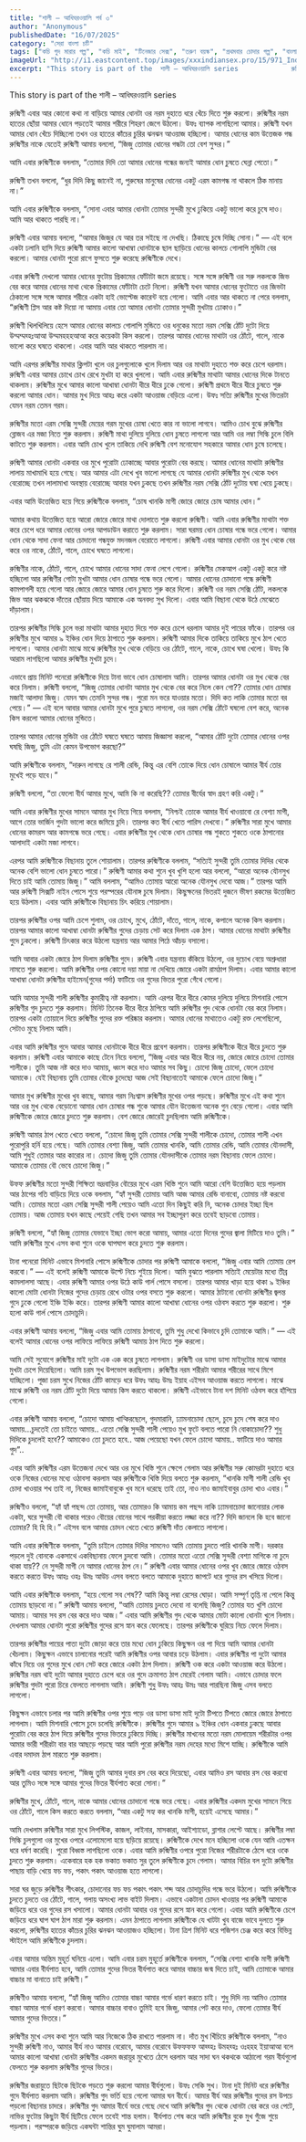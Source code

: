 ```yaml
---
title: "শালী – আধিঘরওয়ালি পর্ব ৩"
author: "Anonymous"
publishedDate: "16/07/2025"
category: "সেরা বাংলা চটি"
tags: ["কচি গুদ মারার গল্প", "কচি মাই", "টিনেজার সেক্স", "তরুণ বয়স্ক", "প্রথমবার চোদার গল্প", "বাংলা চটি গল্প", "শালী জামাইবাবুর চোদন কাহিনী"]
imageUrl: "http://i1.eastcontent.top/images/xxxindiansex.pro/15/971_Indian.jpg"
excerpt: "This story is part of the  শালী – আধিঘরওয়ালি series             রুক্মিণী এবার আর কোনো কথা না বাড়িয়ে আমার ধোনটা ওর নরম দুহাতে ধরে খেঁচে দিতে শুরু করলো। রুক্মিণীর নরম হাতের ছোঁয়া আমার ধোনে পড়তেই আমার শর..."
---
```


This story is part of the 
শালী – আধিঘরওয়ালি series












রুক্মিণী এবার আর কোনো কথা না বাড়িয়ে আমার ধোনটা ওর নরম দুহাতে ধরে খেঁচে দিতে শুরু করলো। রুক্মিণীর নরম হাতের ছোঁয়া আমার ধোনে পড়তেই আমার শরীরে শিহরণ জেগে উঠলো। উফঃ ব্যাপক লাগছিলো আমার। রুক্মিণী যখন আমার ধোন খেঁচে দিচ্ছিলো তখন ওর হাতের কাঁচের চুরির ঝনঝন আওয়াজ হচ্ছিলো। আমার ধোনের কাম উত্তেজক গন্ধ রুক্মিণীর নাকে যেতেই রুক্মিণী আমায় বললো, “জিজু তোমার ধোনের গন্ধটা তো বেশ সুন্দর।”


আমি এবার রুক্মিণীকে বললাম, “তোমার দিদি তো আমার ধোনের গন্ধের জন্যই আমার ধোন চুষতে ঘেন্না পেতো।”


রুক্মিণী তখন বললো, “ধুর দিদি কিছু জানেই না, পুরুষের মানুষের ধোনের একটু এরম কামগন্ধ না থাকলে ঠিক মানায় না।”


আমি এবার রুক্মিণীকে বললাম, “সোনা এবার আমার ধোনটা তোমার সুন্দরী মুখে ঢুকিয়ে একটু ভালো করে চুষে দাও। আমি আর থাকতে পারছি না।”


রুক্মিণী এবার আমায় বললো, “আমার জিজুর যে আর তর সইছে না দেখছি। ঠিকাছে চুষে দিচ্ছি সোনা।” — এই বলে একটা ঢলানি হাসি দিয়ে রুক্মিণী আমার কালো আখাম্বা ধোনটাকে ছাল ছাড়িয়ে ধোনের কালচে গোলাপি মুন্ডিটা বের করলো। আমার ধোনটা পুরো রাগে ফুসতে শুরু করেছে রুক্মিণীকে দেখে।


এবার রুক্মিণী দেখলো আমার ধোনের ফুটোয় প্রিকামের ফোঁটাটা জমে রয়েছে। সঙ্গে সঙ্গে রুক্মিণী ওর সরু লকলকে জিভ বের করে আমার ধোনের মাথা থেকে প্রিকামের ফোঁটাটা চেটে নিলো। রুক্মিণী যখন আমার ধোনের ফুটোতে ওর জিভটা ঠেকালো সঙ্গে সঙ্গে আমার শরীরে একটা হাই ভোল্টেজ কারেন্ট বয়ে গেলো। আমি এবার আর থাকতে না পেরে বললাম, “রুক্মিণী প্লিস আর কষ্ট দিয়ো না আমায় এবার তো আমার ধোনটা তোমার সুন্দরী মুখটায় ঢোকাও।”


রুক্মিণী খিলখিলিয়ে হেসে আমার ধোনের কালচে গোলাপি মুন্ডিতে ওর ধনুকের মতো নরম সেক্সি ঠোঁট দুটো দিয়ে উম্মম্মহ্হঃআআ উম্মমহহহআআ করে কয়েকটা কিস করলো। তারপর আমার ধোনের মাথাটা ওর ঠোঁটে, গালে, নাকে ভালো করে ঘষতে থাকলো। এবার আমি আর থাকতে পারলাম না।


আমি এরপর রুক্মিণীর মাথার ক্লিপটা খুলে ওর চুলগুলোকে খুলে দিলাম আর ওর মাথাটা দুহাতে শক্ত করে চেপে ধরলাম। রুক্মিণী এবার আমার চোখে চোখ রেখে মুখটা হা করে খুললো। আমি এবার রুক্মিণীর মাথাটা আমার ধোনের দিকে টানতে থাকলাম। রুক্মিণীর মুখে আমার কালো আখাম্বা ধোনটা ধীরে ধীরে ঢুকে গেলো। রুক্মিণী প্রথমে ধীরে ধীরে চুষতে শুরু করলো আমার ধোন। আমার মুখ দিয়ে আহঃ করে একটা আওয়াজ বেড়িয়ে এলো। উফঃ সত্যি রুক্মিণীর মুখের ভিতরটা যেমন নরম তেমন গরম।


রুক্মিণীর মতো এরম সেক্সি সুন্দরী মেয়ের গরম মুখের চোষা খেতে কার না ভালো লাগবে। আমিও চোখ বুঝে রুক্মিণীর ব্লোজব এর মজা নিতে শুরু করলাম। রুক্মিণী মাথা দুলিয়ে দুলিয়ে ধোন চুষতে লাগলো আর আমি ওর লম্বা সিল্কি চুলে বিলি কাটতে শুরু করলাম। এবার আমি চোখ খুলে তাকিয়ে দেখি রুক্মিণী বেশ মনোযোগ সহকারে আমার ধোন চুষে চলেছে।


রুক্মিণী আমার ধোনটা একবার ওর মুখে পুরোটা ঢোকাচ্ছে আবার পুরোটা বের করছে। আমার ধোনের মাথাটা রুক্মিণীর লালায় মাখামাখি হয়ে গেছে। আর আমার এটা দেখে খুব ভালো লাগছে যে আমার ধোনটা রুক্মিণীর মুখ থেকে যখন বেরোচ্ছে তখন লালামাখা অবস্থায় বেরোচ্ছে আবার যখন ঢুকছে তখন রুক্মিণীর নরম সেক্সি ঠোঁট দুটোয় ঘষা খেয়ে ঢুকছে।


এবার আমি উত্তেজিত হয়ে গিয়ে রুক্মিণীকে বললাম, “চোষ খানকি মাগী জোরে জোরে চোষ আমার ধোন।”


আমার কথায় উত্তেজিত হয়ে আরো জোরে জোরে মাথা দোলাতে শুরু করলো রুক্মিণী। আমি এবার রুক্মিণীর মাথাটা শক্ত করে চেপে ধরে আমার ধোনের ওপর আপডাউন করাতে শুরু করলাম। সারা ঘরময় ধোন চোষার গন্ধে ভরে গেলো। আমার ধোন থেকে সাদা ফেনা আর চোদানো গন্ধযুক্ত মদনজল বেরোতে লাগলো। রুক্মিণী এবার আমার ধোনটা ওর মুখ থেকে বের করে ওর নাকে, ঠোঁটে, গালে, চোখে ঘষতে লাগলো।


রুক্মিণীর নাকে, ঠোঁটে, গালে, চোখে আমার ধোনের সাদা ফেনা লেগে গেলো। রুক্মিণীর মেকআপ একটু একটু করে নষ্ট হচ্ছিলো আর রুক্মিণীর গোটা মুখটা আমার ধোন চোষার গন্ধে ভরে গেলো। আমার ধোনের চোদানো গন্ধে রুক্মিণী কামপাগলী হয়ে গেলো আর জোরে জোরে আমার ধোন চুষতে শুরু করে দিলো। রুক্মিণী ওর নরম সেক্সি ঠোঁট, লকলকে জিভ আর ঝকঝকে দাঁতের ছোঁয়ায় দিয়ে আমাকে এক অনবদ্য সুখ দিলো। এবার আমি বিছানা থেকে উঠে মেঝেতে দাঁড়ালাম।


তারপর রুক্মিণীর সিল্কি চুলে ভরা মাথাটা আমার দুহাত দিয়ে শক্ত করে চেপে ধরলাম আমার দুই পায়ের ফাঁকে। তারপর ওর রুক্মিণীর মুখে আমার ৯ ইঞ্চির ধোন দিয়ে ঠাপাতে শুরু করলাম। রুক্মিণী আমার দিকে তাকিয়ে তাকিয়ে মুখে ঠাপ খেতে লাগলো। আমার ধোনটা মাঝে মাঝে রুক্মিণীর মুখ থেকে বেড়িয়ে ওর ঠোঁটে, গালে, নাকে, চোখে ঘষা খেলো। উফঃ কি আরাম লাগছিলো আমার রুক্মিণীর মুখটা চুদে।


এভাবে প্রায় মিনিট পনেরো রুক্মিণীকে দিয়ে টানা ভাবে ধোন চোষালাম আমি। তারপর আমার ধোনটা ওর মুখ থেকে বের করে নিলাম। রুক্মিণী বললো, “জিজু তোমার ধোনটা আমার মুখ থেকে বের করে নিলে কেন গো?? তোমার ধোন চোষার মজাই আলাদা জিজু। যেমন স্বাদ তেমনি সুন্দর গন্ধ। পুরো মন ভরে যাওয়ার মতো। দিদি কত লাকি তোমার মতো বর পেয়ে।” — এই বলে আবার আমার ধোনটা মুখে পুরে চুষতে লাগলো, ওর নরম সেক্সি ঠোঁটে ঘষলো বেশ করে, অনেক কিস করলো আমার ধোনের মুন্ডিতে।


তারপর আমার ধোনের মুন্ডিটা ওর ঠোঁটে ঘষতে ঘষতে আমায় জিজ্ঞাসা করলো, “আমার ঠোঁট দুটো তোমার ধোনের ওপর ঘষছি জিজু, তুমি এটা কেমন উপভোগ করছো?”


আমি রুক্মিণীকে বললাম, “দারুন লাগছে রে শালী রেন্ডি, কিন্তু এর বেশি তোকে দিয়ে ধোন চোষালে আমার বীর্য তোর মুখেই পড়ে যাবে।”


রুক্মিণী বললো, “তা ফেলো বীর্য আমার মুখে, আমি কি না করেছি?? তোমার বীর্যের স্বাদ গ্রহণ করি একটু।”


আমি এবার রুক্মিণীর মুখের সামনে আমার মুখ নিয়ে গিয়ে বললাম, “নিশ্চই তোকে আমার বীর্য খাওয়াবো রে বেশ্যা মাগী, আগে তোর ভার্জিন গুদটা ভালো করে জমিয়ে চুদি। তারপর কত বীর্য খেতে পারিস দেখবো।” রুক্মিণীর সারা মুখে আমার ধোনের কামরস আর কামগন্ধে ভরে গেছে। এবার রুক্মিণীর মুখ থেকে ধোন চোষার গন্ধ শুকতে শুকতে ওকে ঠাপানোর আলাদাই একটা মজা লাগবে।


এরপর আমি রুক্মিণীকে বিছানায় তুলে শোয়ালাম। তারপর রুক্মিণীকে বললাম, “সত্যিই সুন্দরী তুমি তোমার দিদির থেকে অনেক বেশি ভালো ধোন চুষতে পারো।” রুক্মিণী আমার কথা শুনে খুব খুশি হলো আর বললো, “আরো অনেক যৌনসুখ দিতে চাই আমি তোমায় জিজু।” আমি বললাম, “আমিও তোমায় আরো অনেক যৌনসুখ দেবো আজ।” তারপর আমি আর রুক্মিণী সিক্সটি নাইন পোসে শুয়ে পরস্পরের যৌনাঙ্গ চুষে দিলাম। কিছুক্ষনের ভিতরই দুজনে ভীষণ রকমের উত্তেজিত হয়ে উঠলাম। এবার আমি রুক্মিণীকে বিছানায় চিৎ করিয়ে শোয়ালাম।


তারপর রুক্মিণীর ওপর আমি চেপে শুলাম, ওর চোখে, মুখে, ঠোঁটে, দাঁতে, গালে, নাকে, কপালে অনেক কিস করলাম। তারপর আমার কালো আখাম্বা ধোনটা রুক্মিণীর গুদের চেড়ায় সেট করে দিলাম এক ঠাপ। আমার ধোনের মাথাটা রুক্মিণীর গুদে ঢুকলো। রুক্মিণী চিৎকার করে উঠলো যন্ত্রনায় আর আমার পিঠে আঁচড় বসালো।


আমি আবার একটা জোরে ঠাপ দিলাম রুক্মিণীর গুদে। রুক্মিণী এবার যন্ত্রনায় কঁকিয়ে উঠলো, ওর দুচোখ বেয়ে অশ্রুধারা নামতে শুরু করলো। আমি রুক্মিণীর ওপর কোনো দয়া মায়া না দেখিয়ে জোরে একটা রামঠাপ দিলাম। এবার আমার কালো আখাম্বা ধোনটা রুক্মিণীর হাইমেন(গুদের পর্দা) ফাটিয়ে ওর গুদের ভিতর পুরো গেঁথে গেলো।


আমি আমার সুন্দরী শালী রুক্মিণীর কুমারীত্ব নষ্ট করলাম। আমি এরপর ধীরে ধীরে কোমর দুলিয়ে দুলিয়ে মিশনারি পোসে রুক্মিণীর গুদ চুদতে শুরু করলাম। মিনিট তিনেক ধীরে ধীরে ঠাপিয়ে আমি রুক্মিণীর গুদ থেকে ধোনটা বের করে নিলাম। তারপর একটা তোয়ালে দিয়ে রুক্মিণীর গুদের রক্ত পরিষ্কার করলাম। আমার ধোনের মাথাতেও একটু রক্ত লেগেছিলো, সেটাও মুছে নিলাম আমি।


এবার আমি রুক্মিণীর গুদে আবার আমার ধোনটাকে ধীরে ধীরে প্রবেশ করলাম। তারপর রুক্মিণীকে ধীরে ধীরে চুদতে শুরু করলাম। রুক্মিণী এবার আমাকে কাছে টেনে নিয়ে বললো, “জিজু এবার আর ধীরে ধীরে নয়, জোরে জোরে চোদো তোমার শালীকে। তুমি আজ নষ্ট করে দাও আমায়, ধ্বংস করে দাও আমার সব কিছু। চোদো জিজু চোদো, ফেলে চোদো আমাকে। যেই বিছানায় তুমি তোমার বৌকে চুদেছো আজ সেই বিছানাতেই আমাকে ফেলে চোদো জিজু।”


আমার মুখ রুক্মিণীর মুখের খুব কাছে, আমার গরম নিঃশ্বাস রুক্মিণীর মুখের ওপর পড়ছে। রুক্মিণীর মুখে এই কথা শুনে আর ওর মুখ থেকে বেড়োনো আমার ধোন চোষার গন্ধ শুকে আমার যৌন উত্তেজনা অনেক গুন বেড়ে গেলো। এবার আমি রুক্মিণীকে জোরে জোরে চুদতে শুরু করলাম। বেশ জোরে জোরেই চুদছিলাম আমি রুক্মিণীকে।


রুক্মিণী আমার ঠাপ খেতে খেতে বললো, “চোদো জিজু তুমি তোমার সেক্সি সুন্দরী শালীকে চোদো, তোমার শালী এখন পুরোপুরি হর্নি হয়ে গেছে। আমি তোমার বেশ্যা জিজু, আমি তোমার খানকি, আমি তোমার রেন্ডি, আমি তোমার যৌনদাসী, আমি শুধুই তোমার আর কারোর না। চোদো জিজু তুমি তোমার যৌনদাসীকে তোমার নরম বিছানায় ফেলে চোদো। আমাকে তোমার বৌ ভেবে চোদো জিজু।”


উফফ রুক্মিণীর মতো সুন্দরী শিক্ষিতা ভদ্রবাড়ির বৌয়ের মুখে এরম খিস্তি শুনে আমি আরো বেশি উত্তেজিত হয়ে পড়লাম আর ঠাপের গতি বাড়িয়ে দিয়ে ওকে বললাম, “হ্যাঁ সুন্দরী তোমায় আমি আজ আমার রেন্ডি বানাবো, তোমায় নষ্ট করবো আমি। তোমার মতো এরম সেক্সি সুন্দরী শালী পেয়েও আমি এতো দিন কিছুই করি নি, অনেক চোদার ইচ্ছা ছিল তোমায়। আজ তোমায় যখন কাছে পেয়েই গেছি তখন আমার সব ইচ্ছাপূরণ করে তবেই ছাড়বো তোমায়।


রুক্মিণী বললো, “হ্যাঁ জিজু তোমার যেভাবে ইচ্ছা ভোগ করো আমায়, আমার এতো দিনের গুদের জ্বালা মিটিয়ে দাও তুমি।” আমি রুক্মিণীর মুখে এসব কথা শুনে ওকে ঘাপঘাপ করে চুদতে শুরু করলাম।


টানা পনেরো মিনিট এভাবে মিশনারি পোসে রুক্মিণীকে চোদার পর রুক্মিণী আমাকে বললো, “জিজু এবার আমি তোমায় রেপ করবো।” — এই বলেই রুক্মিণী আমাকে উল্টে নিচে শুইয়ে দিলো। আমি বুঝতে পারলাম সত্যিই মেয়েটার মধ্যে তীব্র কামলালসা আছে। এবার রুক্মিণী আমার ওপর উঠে কাউ গার্ল পোসে বসলো। তারপর আমার খাড়া হয়ে থাকা ৯ ইঞ্চির কালো মোটা ধোনটা নিজের গুদের চেড়ায় রেখে ওটার ওপর বসতে শুরু করলো। আমার ঠাটানো ধোনটা রুক্মিণীর জ্বলন্ত গুদে ঢুকে গেলো ইঞ্চি ইঞ্চি করে। তারপর রুক্মিণী আমার কালো আখাম্বা ধোনের ওপর ওঠবস করতে শুরু করলো। শুরু হলো কাউ গার্ল পোসে চোদাচুদি।


এবার রুক্মিণী আমায় বললো, “জিজু এবার আমি তোমায় ঠাপাবো, তুমি শুধু দেখো কিভাবে চুদি তোমাকে আমি।” — এই বলেই আমার ধোনের ওপর লাফিয়ে লাফিয়ে রুক্মিণী আমায় ঠাপ দিতে শুরু করলো।


আমি সেই সুযোগে রুক্মিণীর মাই দুটো এক এক করে চুষতে লাগলাম। রুক্মিণী ওর ডাসা ডাসা মাইদুটোর মাঝে আমার মুখটা চেপে দিয়েছিলো। আমি চরম সুখ উপভোগ করছিলাম। রুক্মিণীর নরম শরীরটা আমার শরীরের সাথে মিশে যাচ্ছিলো। পূজা চরম সুখে নিজের ঠোঁট কামড়ে ধরে উফঃ আহঃ উমঃ ইয়াহ এইসব আওয়াজ করতে লাগলো। মাঝে মাঝে রুক্মিণী ওর নরম ঠোঁট দুটো দিয়ে আমায় কিস করতে থাকলো। রুক্মিণী এইভাবে টানা দশ মিনিট ওঠবস করে হাঁপিয়ে গেলো।


এবার রুক্মিণী আমায় বললো, “চোদো আমায় খান্কিরছেলে, গুদমারানি, ঢ্যামনাচোদা ছেলে, চুদে চুদে শেষ করে দাও আমায়…চুদতেই তো চাইতে আমায়.. এতো সেক্সি সুন্দরী শালী পেয়েও মুখ ফুটে বলতে পারো নি বোকাচোদা?? শুধু দিদিকে চুদলেই হবে?? আমাকেও তো চুদতে হবে.. আজ পেয়েছো যখন ফেলে চোদো আমায়.. ফাটিয়ে দাও আমার গুদ”..


এবার আমি রুক্মিণীর এরম উত্তেজনা দেখে আর ওর মুখে খিস্তি শুনে ক্ষেপে গেলাম আর রুক্মিণীর সরু কোমরটা দুহাতে ধরে ওকে নিজের ধোনের মধ্যে ওঠাবসা করলাম আর রুক্মিণীকে খিস্তি দিয়ে বলতে শুরু করলাম, “খানকি মাগী শালী রেন্ডি খুব চোদা খাওয়ার শখ তাই না, নিজের জামাইবাবুকে খুব মনে ধরেছে তাই তো, নাও নাও জামাইবাবুর চোদা খাও এবার।”


রুক্মিণীও বললো, “হ্যাঁ হ্যাঁ পছন্দ তো তোমায়, আর তোমারও কি আমায় কম পছন্দ নাকি ঢ্যামনাচোদা জানোয়ার লোক একটা, ঘরে সুন্দরী বৌ থাকার পরেও বৌয়ের বোনের সাথে পরকীয়া করতে লজ্জা করে না?? দিদি জানলে কি হবে জানো তোমার? হি হি হি।” এইসব বলে আমার চোদন খেতে খেতে রুক্মিণী দাঁত কেলাতে লাগলো।


আমি এবার রুক্মিণীকে বললাম, “তুমি চাইলে তোমার দিদির সামনেও আমি তোমায় চুদতে পারি খানকি মাগী। দরকার পড়লে দুই বোনকে একসাথে একবিছানায় ফেলে চুদবো আমি। তোমার মতো এতো সেক্সি সুন্দরী বেশ্যা মাগিকে না চুদে থাকা যায়?? নে সুন্দরী মাগী নে আমার ধোনের ঠাপ নে।” রুক্মিণী এবার আমার ধোনের ওপর খুব জোরে জোরে ওঠবস করতে করতে উফঃ আহঃ ওহঃ উমঃ আউচ এসব বলতে বলতে আমাকে দুহাতে জাপটে ধরে গুদের রস খসিয়ে দিলো।


আমি এবার রুক্মিণীকে বললাম, “হয়ে গেলো সব শেষ?? আমি কিন্তু লম্বা রেসের ঘোড়া। আমি সম্পূর্ণ তৃপ্তি না পেলে কিন্তু তোমায় ছাড়বো না।” রুক্মিণী আমায় বললো, “আমি তোমায় চুদতে দেবো না বলেছি জিজু? তোমার যত খুশি চোদো আমায়। আমার সব রস বের করে দাও আজ।” এবার আমি রুক্মিণীর গুদ থেকে আমার মোটা কালো ধোনটা খুলে নিলাম। দেখলাম আমার ধোনটা পুরো রুক্মিণীর গুদের রসে স্নান করে ফেলেছে। তারপর রুক্মিণীকে ঘুরিয়ে নিচে ফেলে দিলাম।


তারপর রুক্মিণীর পায়ের পাতা দুটো জোড়া করে তার মধ্যে ধোন ঢুকিয়ে কিছুক্ষন ওর পা দিয়ে আমি আমার ধোনটা খেঁচলাম। কিছুক্ষন এভাবে চালানোর পরেই আমি রুক্মিণীর ওপর আবার চড়ে উঠলাম। এবার রুক্মিণীর পা দুটো আমার কাঁধে নিয়ে ওর গুদের মুখে ধোন সেট করে জোরে একটা ঠাপ দিলাম। রুক্মিণী ওক করে একটা আওয়াজ করে উঠলো। রুক্মিণীর নরম থাই দুটো আমার দুহাতে চেপে ধরে ওর গুদে ক্রমাগত ঠাপ মেরেই গেলাম আমি। এভাবে চোদার ফলে রুক্মিণীর গুদটা পুরো চিরে ফেলতে লাগলাম আমি। রুক্মিণী শুধু উফঃ আহঃ উমঃ আর পারছিনা জিজু এসব বলতে লাগলো।


কিছুক্ষন এভাবে চলার পর আমি রুক্মিণীর ওপর শুয়ে পড়ে ওর ডাসা ডাসা মাই দুটো টিপতে টিপতে জোরে জোরে ঠাপাতে লাগলাম। আমি মিশনারি পোসে চুদে চলেছি রুক্মিণীকে। রুক্মিণীর গুদে আমার ৯ ইঞ্চির ধোন একবার ঢুকছে আবার পুরোটা বের করে ঠাপ দিয়ে রুক্মিণীর গুদের ভিতরে ঢুকিয়ে দিচ্ছি। রুক্মিণীর মাখনের মতো নরম মোলায়েম শরীরটার ওপর আমার ভারী শরীরটা বার বার আছড়ে পড়ছে আর আমি পুরো রুক্মিণীর নরম দেহের মধ্যে মিশে যাচ্ছি। রুক্মিণীকে আমি এবার দমাদম ঠাপ মারতে শুরু করলাম।


রুক্মিণী এবার আমায় বললো, “জিজু তুমি আমার দুবার রস বের করে দিয়েছো, এবার আমিও রস আবার রস বের করবো আর তুমিও সঙ্গে সঙ্গে আমার গুদের ভিতর বীর্যপাত করো সোনা।”


রুক্মিণীর মুখে, ঠোঁটে, গালে, নাকে আমার ধোনের চোদানো গন্ধে ভরে গেছে। এবার রুক্মিণীর একদম মুখের সামনে গিয়ে ওর ঠোঁটে, গালে কিস করতে করতে বললাম, “আর একটু সহ্য কর খানকি মাগী, হয়েই এসেছে আমার।”


আমি দেখলাম রুক্মিণীর সারা মুখে লিপস্টিক, কাজল, লাইনার, মাসকারা, আইশ্যাডো, ব্লাশার লেপ্টে আছে। রুক্মিণীর লম্বা সিল্কি চুলগুলো ওর মুখের ওপরে এলোমেলো হয়ে ছড়িয়ে রয়েছে। রুক্মিণীকে দেখে মনে হচ্ছিলো ওকে যেন আমি এতক্ষন ধরে ধর্ষণ করেছি। পুরো বিধ্বস্ত লাগছিলো ওকে। এবার আমি রুক্মিণীর ওপরে পুরো নিজের শরীরটাকে ঠেসে ধরে ওকে চুদতে শুরু করলাম। একেবারে হক হক ভকাত ভকাত সুর তুলে রুক্মিণীকে চুদে গেলাম। আমার বিচির বল দুটো রুক্মিণীর পাছায় বাড়ি খেয়ে ফচ ফচ, পকাৎ পকাৎ আওয়াজ হতে লাগলো।


সারা ঘর জুড়ে রুক্মিণীর শীৎকার, চোদানোর ফচ ফচ পকাৎ পকাৎ শব্দ আর চোদাচুদির গন্ধে ভরে উঠলো। আমি রুক্মিণীকে চুদতে চুদতে ওর ঠোঁটে, গালে, গলায় অসংখ্য লাভ বাইট দিলাম। এভাবে একটানা চোদন খাওয়ার পর রুক্মিণী আমাকে জড়িয়ে ধরে ওর গুদের রস খসালো। আমার ধোনটা আবার ওর গুদের রসে স্নান করে গেলো। এবার আমি রুক্মিণীকে চেপে জড়িয়ে ধরে ঘাপ ঘাপ ঠাপ মারা শুরু করলাম। এমন ঠাপাতে লাগলাম রুক্মিণীকে যে খাটটা খুব বাজে ভাবে দুলতে শুরু করলো, রুক্মিণীর হাতের কাঁচের চুরির ঝনঝন আওয়াজও হচ্ছিলো। টানা ত্রিশ মিনিট ধরে পজিশন চেঞ্জ করে করে বিভিন্ন স্টাইলে আমি রুক্মিণীকে চুদলাম।


এবার আমার অন্তিম মুহূর্ত ঘনিয়ে এলো। আমি এবার চরম মুহূর্তে রুক্মিণীকে বললাম, “সেক্সি বেশ্যা খানকি মাগী রুক্মিণী আমার এবার বীর্যপাত হবে, আমি তোমার গুদের ভিতর বীর্যপাত করে আমার বাচ্চার জন্ম দিতে চাই, আমি তোমাকে আমার বাচ্চার মা বানাতে চাই রুক্মিণী।”


রুক্মিণীও আমায় বললো, “হ্যাঁ জিজু আমিও তোমার বাচ্চা আমার গর্ভে ধারণ করতে চাই। শুধু দিদি নয় আমিও তোমার বাচ্চা আমার গর্ভে ধারণ করবো। আমার বাচ্চার বাবাও তুমিই হবে জিজু, আমার পেট করে দাও, ফেলো তোমার বীর্য আমার গুদের ভিতরে।”


রুক্মিণীর মুখে এসব কথা শুনে আমি আর নিজেকে ঠিক রাখতে পারলাম না। দাঁত মুখ খিঁচিয়ে রুক্মিণীকে বললাম, “নাও সুন্দরী রুক্মিণী নাও, আমার বীর্য নাও আমার বেরোবে, আমার বেরোবে উফফফফ আহ্হ্হঃ উমহহ্হঃ ওঃহহহ ইয়াআআ বলে আমার কালো আখাম্বা ধোনটা রুক্মিণীর একদম জরায়ুর মুখেতে ঠেসে ধরলাম আর সাদা ঘন থকথকে আঠালো গরম বীর্যগুলো ফেলতে শুরু করলাম রুক্মিণীর গুদের ভিতর।


রুক্মিণীর জরায়ুতে ছিটকে ছিটকে পড়তে শুরু করলো আমার বীর্যগুলো। উফঃ সেকি সুখ। টানা দুই মিনিট ধরে রুক্মিণীর গুদে বীর্যপাত করলাম আমি। রুক্মিণীর গুদ ভর্তি হয়ে গেলো আমার ঘন বীর্যে। আমার বীর্য আর রুক্মিণীর গুদের রস উপচে পড়লো বিছানার চাদরে। রুক্মিণীর গুদ আমার বীর্যে ভরে গেছে দেখে আমি রুক্মিণীর গুদ থেকে ধোনটা বের করে ওর পেটে, নাভির ফুটোয় কিছুটা বীর্য ছিটিয়ে ফেলে তবেই শান্ত হলাম। বীর্যপাত শেষ করে আমি রুক্মিণীর বুকে মুখ গুঁজে শুয়ে পড়লাম। পরস্পরকে জড়িয়ে একঘন্টা শান্তির ঘুম ঘুমালাম আমরা।
